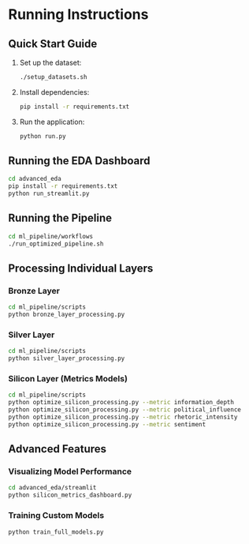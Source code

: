 # Running Instructions

## Quick Start Guide

1. Set up the dataset:
   ```bash
   ./setup_datasets.sh
   ```

2. Install dependencies:
   ```bash
   pip install -r requirements.txt
   ```

3. Run the application:
   ```bash
   python run.py
   ```

## Running the EDA Dashboard

```bash
cd advanced_eda
pip install -r requirements.txt
python run_streamlit.py
```

## Running the Pipeline

```bash
cd ml_pipeline/workflows
./run_optimized_pipeline.sh
```

## Processing Individual Layers

### Bronze Layer
```bash
cd ml_pipeline/scripts
python bronze_layer_processing.py
```

### Silver Layer
```bash
cd ml_pipeline/scripts
python silver_layer_processing.py
```

### Silicon Layer (Metrics Models)
```bash
cd ml_pipeline/scripts
python optimize_silicon_processing.py --metric information_depth
python optimize_silicon_processing.py --metric political_influence
python optimize_silicon_processing.py --metric rhetoric_intensity
python optimize_silicon_processing.py --metric sentiment
```

## Advanced Features

### Visualizing Model Performance
```bash
cd advanced_eda/streamlit
python silicon_metrics_dashboard.py
```

### Training Custom Models
```bash
python train_full_models.py
```
